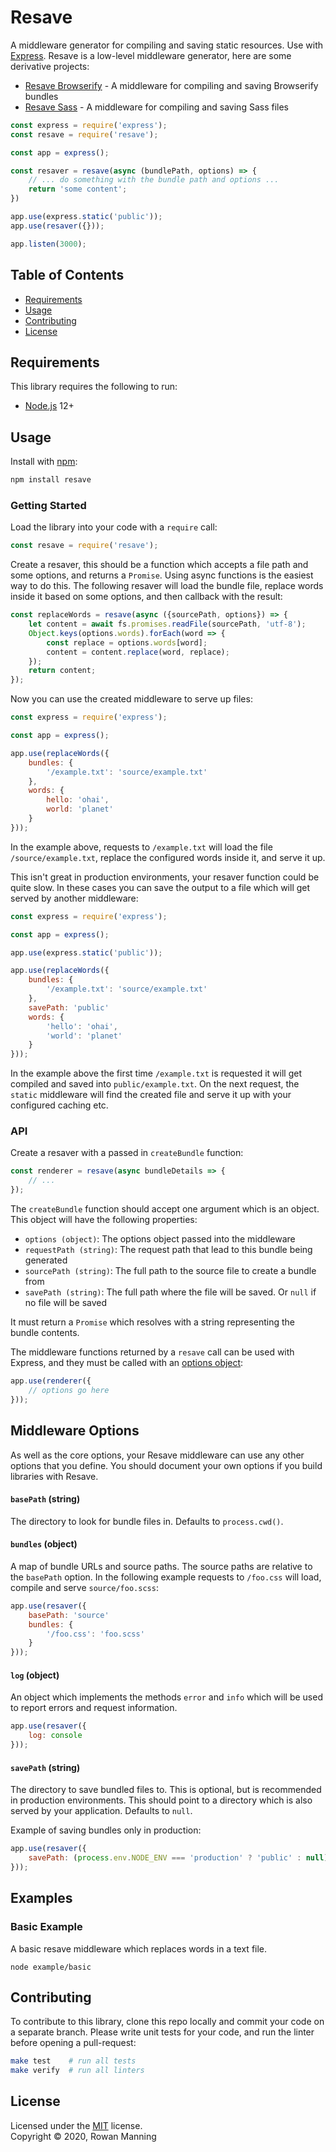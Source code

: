 
# Resave

A middleware generator for compiling and saving static resources. Use with [Express](http://expressjs.com/). Resave is a low-level middleware generator, here are some derivative projects:

  * [Resave Browserify](https://github.com/rowanmanning/resave-browserify) - A middleware for compiling and saving Browserify bundles
  * [Resave Sass](https://github.com/rowanmanning/resave-sass) - A middleware for compiling and saving Sass files

```js
const express = require('express');
const resave = require('resave');

const app = express();

const resaver = resave(async (bundlePath, options) => {
    // ... do something with the bundle path and options ...
    return 'some content';
})

app.use(express.static('public'));
app.use(resaver({}));

app.listen(3000);
```

## Table of Contents

  * [Requirements](#requirements)
  * [Usage](#usage)
  * [Contributing](#contributing)
  * [License](#license)


## Requirements

This library requires the following to run:

  * [Node.js](https://nodejs.org/) 12+


## Usage

Install with [npm](https://www.npmjs.com/):

```sh
npm install resave
```

### Getting Started

Load the library into your code with a `require` call:

```js
const resave = require('resave');
```

Create a resaver, this should be a function which accepts a file path and some options, and returns a `Promise`. Using async functions is the easiest way to do this. The following resaver will load the bundle file, replace words inside it based on some options, and then callback with the result:

```js
const replaceWords = resave(async ({sourcePath, options}) => {
    let content = await fs.promises.readFile(sourcePath, 'utf-8');
    Object.keys(options.words).forEach(word => {
        const replace = options.words[word];
        content = content.replace(word, replace);
    });
    return content;
});
```

Now you can use the created middleware to serve up files:

```js
const express = require('express');

const app = express();

app.use(replaceWords({
    bundles: {
        '/example.txt': 'source/example.txt'
    },
    words: {
        hello: 'ohai',
        world: 'planet'
    }
}));
```

In the example above, requests to `/example.txt` will load the file `/source/example.txt`, replace the configured words inside it, and serve it up.

This isn't great in production environments, your resaver function could be quite slow. In these cases you can save the output to a file which will get served by another middleware:

```js
const express = require('express');

const app = express();

app.use(express.static('public'));

app.use(replaceWords({
    bundles: {
        '/example.txt': 'source/example.txt'
    },
    savePath: 'public'
    words: {
        'hello': 'ohai',
        'world': 'planet'
    }
}));
```

In the example above the first time `/example.txt` is requested it will get compiled and saved into `public/example.txt`. On the next request, the `static` middleware will find the created file and serve it up with your configured caching etc.

### API

Create a resaver with a passed in `createBundle` function:

```js
const renderer = resave(async bundleDetails => {
    // ...
});
```

The `createBundle` function should accept one argument which is an object. This object will have the following properties:

  * `options (object)`: The options object passed into the middleware
  * `requestPath (string)`: The request path that lead to this bundle being generated
  * `sourcePath (string)`: The full path to the source file to create a bundle from
  * `savePath (string)`: The full path where the file will be saved. Or `null` if no file will be saved

It must return a `Promise` which resolves with a string representing the bundle contents.

The middleware functions returned by a `resave` call can be used with Express, and they must be called with an [options object](#middleware-options):

```js
app.use(renderer({
    // options go here
}));
```


## Middleware Options

As well as the core options, your Resave middleware can use any other options that you define. You should document your own options if you build libraries with Resave.

#### `basePath` (string)

The directory to look for bundle files in. Defaults to `process.cwd()`.

#### `bundles` (object)

A map of bundle URLs and source paths. The source paths are relative to the `basePath` option. In the following example requests to `/foo.css` will load, compile and serve `source/foo.scss`:

```js
app.use(resaver({
    basePath: 'source'
    bundles: {
        '/foo.css': 'foo.scss'
    }
}));
```

#### `log` (object)

An object which implements the methods `error` and `info` which will be used to report errors and request information.

```js
app.use(resaver({
    log: console
}));
```

#### `savePath` (string)

The directory to save bundled files to. This is optional, but is recommended in production environments. This should point to a directory which is also served by your application. Defaults to `null`.

Example of saving bundles only in production:

```js
app.use(resaver({
    savePath: (process.env.NODE_ENV === 'production' ? 'public' : null)
}));
```


## Examples

### Basic Example

A basic resave middleware which replaces words in a text file.

```
node example/basic
```


## Contributing

To contribute to this library, clone this repo locally and commit your code on a separate branch. Please write unit tests for your code, and run the linter before opening a pull-request:

```sh
make test    # run all tests
make verify  # run all linters
```


## License

Licensed under the [MIT](LICENSE) license.<br/>
Copyright &copy; 2020, Rowan Manning
